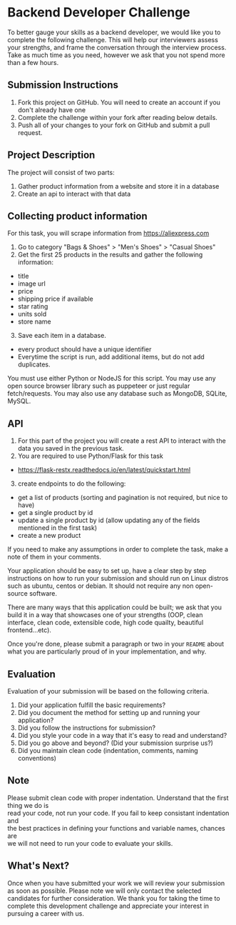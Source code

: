 # Backend Developer Challenge
To better gauge your skills as a backend developer, we would like you to complete the following challenge. This will help our interviewers assess your strengths, and frame the conversation through the interview process. Take as much time as you need, however we ask that you not spend more than a few hours. 

## Submission Instructions
1. Fork this project on GitHub. You will need to create an account if you don't already have one
2. Complete the challenge within your fork after reading below details.
3. Push all of your changes to your fork on GitHub and submit a pull request.

## Project Description
The project will consist of two parts:
1. Gather product information from a website and store it in a database
2. Create an api to interact with that data

## Collecting product information
For this task, you will scrape information from https://aliexpress.com
1. Go to category "Bags & Shoes" > "Men's Shoes" > "Casual Shoes"
2. Get the first 25 products in the results and gather the following information:
- title
- image url
- price
- shipping price if available
- star rating
- units sold
- store name
3. Save each item in a database. 
- every product should have a unique identifier
- Everytime the script is run, add additional items, but do not add duplicates.

You must use either Python or NodeJS for this script. You may use any open source browser library such as puppeteer or just regular fetch/requests.
You may also use any database such as MongoDB, SQLite, MySQL.

## API
1. For this part of the project you will create a rest API to interact with the data you saved in the previous task.
2. You are required to use Python/Flask for this task
- https://flask-restx.readthedocs.io/en/latest/quickstart.html
3. create endpoints to do the following:
- get a list of products (sorting and pagination is not required, but nice to have)
- get a single product by id
- update a single product by id (allow updating any of the fields mentioned in the first task)
- create a new product

If you need to make any assumptions in order to complete the task, make a note of them in your comments.

Your application should be easy to set up, have a clear step by step instructions on how to run your submission and should run on Linux distros such as ubuntu, centos or debian. It should not require any non open-source software.

There are many ways that this application could be built; we ask that you build it in a way that showcases one of your strengths (OOP, clean interface, clean code, extensible code, high code quailty, beautiful frontend...etc).

Once you're done, please submit a paragraph or two in your `README` about what you are particularly proud of in your implementation, and why.

## Evaluation
Evaluation of your submission will be based on the following criteria. 

1. Did your application fulfill the basic requirements?
2. Did you document the method for setting up and running your application?
3. Did you follow the instructions for submission?
4. Did you style your code in a way that it's easy to read and understand?
5. Did you go above and beyond? (Did your submission surprise us?)
6. Did you maintain clean code (indentation, comments, naming conventions)

## Note
Please submit clean code with proper indentation. Understand that the first thing we do is  
read your code, not run your code. If you fail to keep consistant indentation and  
the best practices in defining your functions and variable names, chances are  
we will not need to run your code to evaluate your skills.

## What's Next?
Once when you have submitted your work we will review your submission as soon as possible. 
Please note we will only contact the selected candidates for further consideration.
We thank you for taking the time to complete this development challenge and appreciate your interest in pursuing a career with us. 
